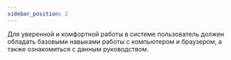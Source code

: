 ```yaml
---
sidebar_position: 2
---
```


Для уверенной и комфортной работы в системе пользователь должен обладать базовыми навыками работы с компьютером и браузером, а также ознакомиться с данным руководством.
